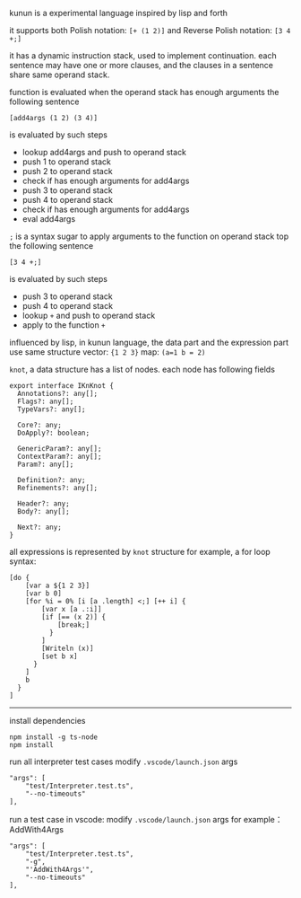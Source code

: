 kunun is a experimental language inspired by lisp and forth


it supports both Polish notation: `[+ (1 2)]` and Reverse Polish notation: `[3 4 +;]`

it has a dynamic instruction stack, used to implement continuation.
each sentence may have one or more clauses, and the clauses in a sentence share same operand stack.

function is evaluated when the operand stack has enough arguments
the following sentence
```
[add4args (1 2) (3 4)]
```
is evaluated by such steps
- lookup add4args and push to operand stack
- push 1 to operand stack
- push 2 to operand stack
- check if has enough arguments for add4args
- push 3 to operand stack
- push 4 to operand stack
- check if has enough arguments for add4args
- eval add4args



`;` is a syntax sugar to apply arguments to the function on operand stack top
the following sentence
```
[3 4 +;]
```
is evaluated by such steps
- push 3 to operand stack
- push 4 to operand stack
- lookup `+` and push to operand stack
- apply to the function `+`




influenced by lisp, in kunun language, the data part and the expression part use same structure
vector:
`{1 2 3}`
map:
`(a=1 b = 2)`

`knot`, a data structure has a list of nodes. each node has following fields
```
export interface IKnKnot {
  Annotations?: any[];
  Flags?: any[];
  TypeVars?: any[];

  Core?: any;
  DoApply?: boolean;

  GenericParam?: any[];
  ContextParam?: any[];
  Param?: any[];

  Definition?: any;
  Refinements?: any[];

  Header?: any;
  Body?: any[];

  Next?: any;
}
```

all expressions is represented by `knot` structure
for example, a for loop syntax:
```
[do {
    [var a ${1 2 3}]
    [var b 0]
    [for %i = 0% [i [a .length] <;] [++ i] {
        [var x [a .:i]]
        [if [== (x 2)] {
            [break;]
          }
        ]
        [Writeln (x)]
        [set b x]
      }
    ]
    b
  }
]
```

---


install dependencies
```
npm install -g ts-node
npm install
```


run all interpreter test cases
modify `.vscode/launch.json` args
```
"args": [
    "test/Interpreter.test.ts",
    "--no-timeouts"
],
```

run a test case in vscode:
modify `.vscode/launch.json` args
for example：AddWith4Args
```
"args": [
    "test/Interpreter.test.ts",
    "-g",
    "'AddWith4Args'",
    "--no-timeouts"
],

```
